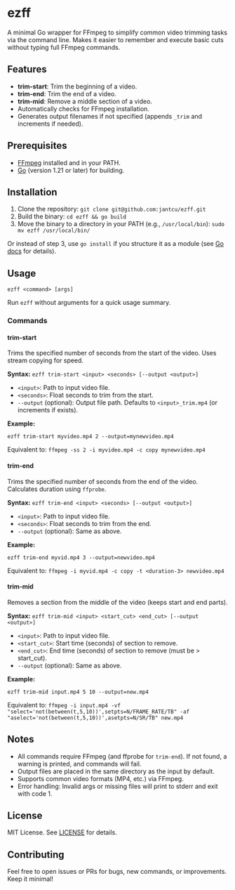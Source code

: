 # ezff

A minimal Go wrapper for FFmpeg to simplify common video trimming tasks via the command line. Makes it easier to remember and execute basic cuts without typing full FFmpeg commands.

## Features

- **trim-start**: Trim the beginning of a video.
- **trim-end**: Trim the end of a video.
- **trim-mid**: Remove a middle section of a video.
- Automatically checks for FFmpeg installation.
- Generates output filenames if not specified (appends `_trim` and increments if needed).

## Prerequisites

- [FFmpeg](https://ffmpeg.org/) installed and in your PATH.
- [Go](https://go.dev/) (version 1.21 or later) for building.

## Installation

1. Clone the repository: `git clone git@github.com:jantcu/ezff.git`
2. Build the binary: `cd ezff && go build`
3. Move the binary to a directory in your PATH (e.g., `/usr/local/bin`): `sudo mv ezff /usr/local/bin/`

Or instead of step 3, use `go install` if you structure it as a module (see [Go docs](https://go.dev/doc/install) for details).

## Usage

```
ezff <command> [args]
```

Run `ezff` without arguments for a quick usage summary.

### Commands

#### trim-start
Trims the specified number of seconds from the start of the video. Uses stream copying for speed.

**Syntax:** `ezff trim-start <input> <seconds> [--output <output>]`

- `<input>`: Path to input video file.
- `<seconds>`: Float seconds to trim from the start.
- `--output` (optional): Output file path. Defaults to `<input>_trim.mp4` (or increments if exists).

**Example:**

```
ezff trim-start myvideo.mp4 2 --output=mynewvideo.mp4
```

Equivalent to: `ffmpeg -ss 2 -i myvideo.mp4 -c copy mynewvideo.mp4`

#### trim-end
Trims the specified number of seconds from the end of the video. Calculates duration using `ffprobe`.

**Syntax:** `ezff trim-end <input> <seconds> [--output <output>]`

- `<input>`: Path to input video file.
- `<seconds>`: Float seconds to trim from the end.
- `--output` (optional): Same as above.

**Example:**

```
ezff trim-end myvid.mp4 3 --output=newvideo.mp4
```

Equivalent to: `ffmpeg -i myvid.mp4 -c copy -t <duration-3> newvideo.mp4`

#### trim-mid
Removes a section from the middle of the video (keeps start and end parts).

**Syntax:** `ezff trim-mid <input> <start_cut> <end_cut> [--output <output>]`

- `<input>`: Path to input video file.
- `<start_cut>`: Start time (seconds) of section to remove.
- `<end_cut>`: End time (seconds) of section to remove (must be > start_cut).
- `--output` (optional): Same as above.

**Example:**

```
ezff trim-mid input.mp4 5 10 --output=new.mp4
```

Equivalent to: `ffmpeg -i input.mp4 -vf "select='not(between(t,5,10))',setpts=N/FRAME_RATE/TB" -af "aselect='not(between(t,5,10))',asetpts=N/SR/TB" new.mp4`

## Notes

- All commands require FFmpeg (and ffprobe for `trim-end`). If not found, a warning is printed, and commands will fail.
- Output files are placed in the same directory as the input by default.
- Supports common video formats (MP4, etc.) via FFmpeg.
- Error handling: Invalid args or missing files will print to stderr and exit with code 1.

## License

MIT License. See [LICENSE](LICENSE) for details.

## Contributing

Feel free to open issues or PRs for bugs, new commands, or improvements. Keep it minimal!
